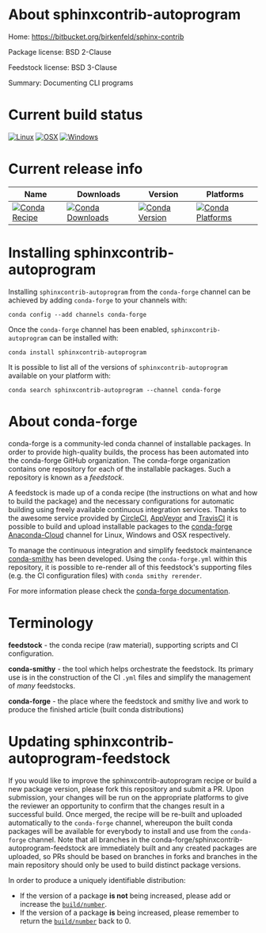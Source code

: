 About sphinxcontrib-autoprogram
===============================

Home: https://bitbucket.org/birkenfeld/sphinx-contrib

Package license: BSD 2-Clause

Feedstock license: BSD 3-Clause

Summary: Documenting CLI programs



Current build status
====================

[![Linux](https://img.shields.io/circleci/project/github/conda-forge/sphinxcontrib-autoprogram-feedstock/master.svg?label=Linux)](https://circleci.com/gh/conda-forge/sphinxcontrib-autoprogram-feedstock)
[![OSX](https://img.shields.io/travis/conda-forge/sphinxcontrib-autoprogram-feedstock/master.svg?label=macOS)](https://travis-ci.org/conda-forge/sphinxcontrib-autoprogram-feedstock)
[![Windows](https://img.shields.io/appveyor/ci/conda-forge/sphinxcontrib-autoprogram-feedstock/master.svg?label=Windows)](https://ci.appveyor.com/project/conda-forge/sphinxcontrib-autoprogram-feedstock/branch/master)

Current release info
====================

| Name | Downloads | Version | Platforms |
| --- | --- | --- | --- |
| [![Conda Recipe](https://img.shields.io/badge/recipe-sphinxcontrib--autoprogram-green.svg)](https://anaconda.org/conda-forge/sphinxcontrib-autoprogram) | [![Conda Downloads](https://img.shields.io/conda/dn/conda-forge/sphinxcontrib-autoprogram.svg)](https://anaconda.org/conda-forge/sphinxcontrib-autoprogram) | [![Conda Version](https://img.shields.io/conda/vn/conda-forge/sphinxcontrib-autoprogram.svg)](https://anaconda.org/conda-forge/sphinxcontrib-autoprogram) | [![Conda Platforms](https://img.shields.io/conda/pn/conda-forge/sphinxcontrib-autoprogram.svg)](https://anaconda.org/conda-forge/sphinxcontrib-autoprogram) |

Installing sphinxcontrib-autoprogram
====================================

Installing `sphinxcontrib-autoprogram` from the `conda-forge` channel can be achieved by adding `conda-forge` to your channels with:

```
conda config --add channels conda-forge
```

Once the `conda-forge` channel has been enabled, `sphinxcontrib-autoprogram` can be installed with:

```
conda install sphinxcontrib-autoprogram
```

It is possible to list all of the versions of `sphinxcontrib-autoprogram` available on your platform with:

```
conda search sphinxcontrib-autoprogram --channel conda-forge
```


About conda-forge
=================

conda-forge is a community-led conda channel of installable packages.
In order to provide high-quality builds, the process has been automated into the
conda-forge GitHub organization. The conda-forge organization contains one repository
for each of the installable packages. Such a repository is known as a *feedstock*.

A feedstock is made up of a conda recipe (the instructions on what and how to build
the package) and the necessary configurations for automatic building using freely
available continuous integration services. Thanks to the awesome service provided by
[CircleCI](https://circleci.com/), [AppVeyor](http://www.appveyor.com/)
and [TravisCI](https://travis-ci.org/) it is possible to build and upload installable
packages to the [conda-forge](https://anaconda.org/conda-forge)
[Anaconda-Cloud](http://docs.anaconda.org/) channel for Linux, Windows and OSX respectively.

To manage the continuous integration and simplify feedstock maintenance
[conda-smithy](http://github.com/conda-forge/conda-smithy) has been developed.
Using the ``conda-forge.yml`` within this repository, it is possible to re-render all of
this feedstock's supporting files (e.g. the CI configuration files) with ``conda smithy rerender``.

For more information please check the [conda-forge documentation](https://conda-forge.org/docs/).

Terminology
===========

**feedstock** - the conda recipe (raw material), supporting scripts and CI configuration.

**conda-smithy** - the tool which helps orchestrate the feedstock.
                   Its primary use is in the construction of the CI ``.yml`` files
                   and simplify the management of *many* feedstocks.

**conda-forge** - the place where the feedstock and smithy live and work to
                  produce the finished article (built conda distributions)


Updating sphinxcontrib-autoprogram-feedstock
============================================

If you would like to improve the sphinxcontrib-autoprogram recipe or build a new
package version, please fork this repository and submit a PR. Upon submission,
your changes will be run on the appropriate platforms to give the reviewer an
opportunity to confirm that the changes result in a successful build. Once
merged, the recipe will be re-built and uploaded automatically to the
`conda-forge` channel, whereupon the built conda packages will be available for
everybody to install and use from the `conda-forge` channel.
Note that all branches in the conda-forge/sphinxcontrib-autoprogram-feedstock are
immediately built and any created packages are uploaded, so PRs should be based
on branches in forks and branches in the main repository should only be used to
build distinct package versions.

In order to produce a uniquely identifiable distribution:
 * If the version of a package **is not** being increased, please add or increase
   the [``build/number``](http://conda.pydata.org/docs/building/meta-yaml.html#build-number-and-string).
 * If the version of a package **is** being increased, please remember to return
   the [``build/number``](http://conda.pydata.org/docs/building/meta-yaml.html#build-number-and-string)
   back to 0.